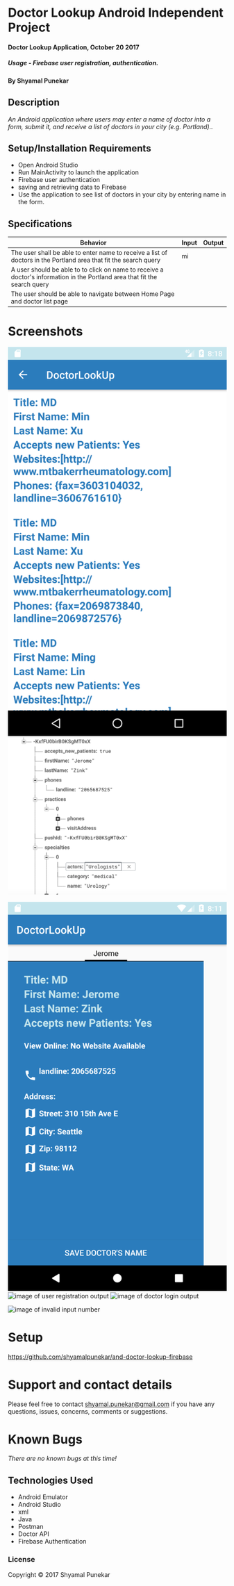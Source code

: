 # Doctor Lookup Android Independent Project

#### Doctor Lookup Application, October 20 2017

##### Usage -  Firebase user registration, authentication. 

#### By Shyamal Punekar

## Description

_An Android application where users may enter a name of doctor into a form, submit it, and receive a list of doctors in your city (e.g. Portland).._

## Setup/Installation Requirements
* Open Android Studio
* Run MainActivity to launch the application 
* Firebase user authentication
* saving and retrieving data to Firebase
* Use the application to see list of doctors in your city by entering name in the form.

## Specifications

| Behavior      | Input | Output | 
| ------------- | ------------- | ------------- |
| The user shall be able to enter  name to receive a list of doctors in the Portland area that fit the search query | mi | | |
| A user should be able to to click on name to receive a doctor's information in the Portland area that fit the search query | | | |
| The user should be able to navigate between Home Page and doctor list page |  |  |

# Screenshots
![image of Doctor list-output](https://github.com/shyamalpunekar/and-doctor-lookup-firebase/blob/master/screenshots/DoctorList.png)
![image of doctor forebase](https://github.com/shyamalpunekar/and-doctor-lookup-firebase/blob/master/screenshots/firebase-zink.png)

![image of doctor detail from user-account](https://github.com/shyamalpunekar/and-doctor-lookup-firebase/blob/master/screenshots/doctor-details-zink-user1-saved.png)
![image of user registration output](https://github.com/shyamalpunekar/and-doctor-lookup-firebase/blob/master/screenshots/)
![image of doctor login output](https://github.com/shyamalpunekar/and-doctor-lookup-firebase/blob/master/screenshots/)

![image of invalid input number](https://github.com/shyamalpunekar/and-doctor-lookup-firebase/blob/master/screenshots/s)


# Setup
  https://github.com/shyamalpunekar/and-doctor-lookup-firebase

# Support and contact details

  Please feel free to contact shyamal.punekar@gmail.com if you have any questions, issues, concerns, comments or suggestions.
# Known Bugs
_There are no known bugs at this time!_

## Technologies Used

* Android Emulator
* Android Studio
* xml
* Java
* Postman
* Doctor API
* Firebase Authentication


### License

Copyright &copy; 2017 Shyamal Punekar
